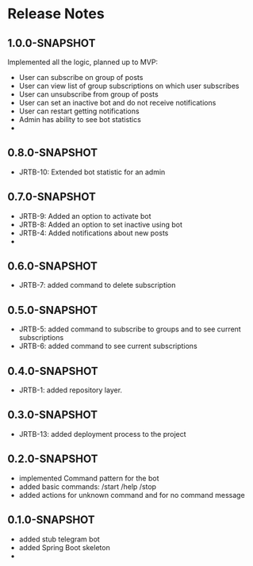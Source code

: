 # Release Notes

## 1.0.0-SNAPSHOT
Implemented all the logic, planned up to MVP:
*   User can subscribe on group of posts
*   User can view list of group subscriptions on which user subscribes
*   User can unsubscribe from group of posts
*   User can set an inactive bot and do not receive notifications
*   User can restart getting notifications
*   Admin has ability to see bot statistics
* 
## 0.8.0-SNAPSHOT
*  JRTB-10: Extended bot statistic for an admin

## 0.7.0-SNAPSHOT
*  JRTB-9: Added an option to activate bot
*  JRTB-8: Added an option  to set inactive using bot
*  JRTB-4: Added notifications about new posts
* 
## 0.6.0-SNAPSHOT
*   JRTB-7: added command to delete subscription

## 0.5.0-SNAPSHOT
*   JRTB-5: added command to subscribe to groups and to see current subscriptions
*   JRTB-6: added command to see current subscriptions

## 0.4.0-SNAPSHOT
*   JRTB-1: added repository layer.


## 0.3.0-SNAPSHOT
* JRTB-13: added deployment process to the project


## 0.2.0-SNAPSHOT
* implemented Command pattern for the bot
* added basic commands: /start /help /stop
* added actions for unknown command and for no command message


## 0.1.0-SNAPSHOT
* added stub telegram bot 
* added Spring Boot skeleton
* 

